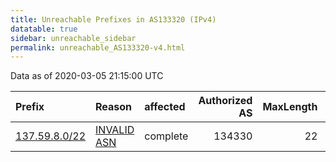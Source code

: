 ```yaml
---
title: Unreachable Prefixes in AS133320 (IPv4)
datatable: true
sidebar: unreachable_sidebar
permalink: unreachable_AS133320-v4.html
---
```


Data as of 2020-03-05 21:15:00 UTC


<div class="datatable-begin"></div>

| Prefix                                               | Reason                                                                                                | affected   |   Authorized AS |   MaxLength | Anchor                                       |   unreachable /24s |
|:-----------------------------------------------------|:------------------------------------------------------------------------------------------------------|:-----------|----------------:|------------:|:---------------------------------------------|-------------------:|
| [137.59.8.0/22](https://stat.ripe.net/137.59.8.0/22) | [INVALID ASN](https://rpki-validator.ripe.net/announcement-preview?asn=AS133320&prefix=137.59.8.0/22) | complete   |          134330 |          22 | [APNIC](unreachable_APNIC_RPKI_Root-v4.html) |                  4 |

<div class="datatable-end"></div>